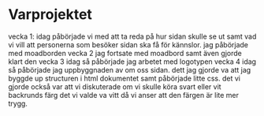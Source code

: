 # Varprojektet
vecka 1: idag påbörjade vi med att ta reda på hur sidan skulle se ut samt vad vi vill att personerna som besöker sidan ska få för kännslor. jag påbörjade med moadborden
vecka 2 jag fortsate med moadbord samt även gjorde klart den
vecka 3 idag så påbörjade jag arbetet med logotypen
vecka 4 idag så påbörjade jag uppbyggnaden av om oss sidan. dett jag gjorde va att jag byggde up structuren i html dokumentet samt påbörjade litte css. det vi gjorde också var att vi diskuterade om vi skulle köra svart eller vit backrunds färg det vi valde va vitt då vi anser att den färgen är lite mer trygg.
